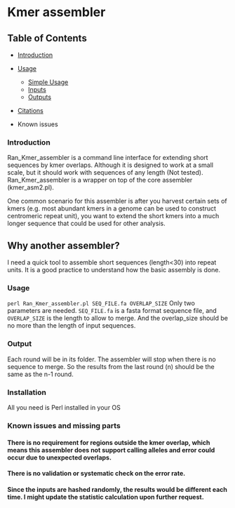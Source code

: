 # Kmer assembler
## Table of Contents

   * [Introduction](#introduction)

   * [Usage](#usage)
      * [Simple Usage](#Usage)
      * [Inputs](#inputs)
      * [Outputs](#outputs)
   * [Citations](#citations)
   * Known issues


### Introduction

Ran_Kmer_assembler is a command line interface for extending short sequences by kmer overlaps. Although it is designed to work at a small scale, but it should work with sequences of any length (Not tested). Ran_Kmer_assembler is a wrapper on top of the core assembler (kmer_asm2.pl).

One common scenario for this assembler is after you harvest certain sets of kmers (e.g. most abundant kmers in a genome can be used to construct centromeric repeat unit), you want to extend the short kmers into a much longer sequence that could be used for other analysis.

## Why another assembler?
I need a quick tool to assemble short sequences (length<30) into repeat units. It is a good practice to understand how the basic assembly is done.

### Usage

`perl Ran_Kmer_assembler.pl SEQ_FILE.fa OVERLAP_SIZE`
Only two parameters are needed. `SEQ_FILE.fa` is a fasta format sequence file, and `OVERLAP_SIZE` is the length to allow to merge. And the overlap_size should be no more than the length of input sequences.

### Output
Each round will be in its folder. The assembler will stop when there is no sequence to merge. So the results from the last round (n) should be the same as the n-1 round.


### Installation
All you need is Perl installed in your OS

### Known issues and missing parts
#### There is no requirement for regions outside the kmer overlap, which means this assembler does not support calling alleles and error could occur due to unexpected overlaps.
#### There is no validation or systematic check on the error rate.
#### Since the inputs are hashed randomly, the results would be different each time. I might update the statistic calculation upon further request.
